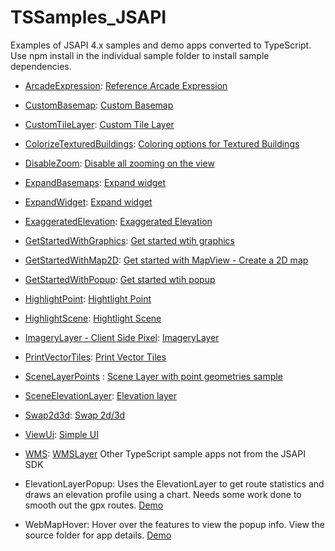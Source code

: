 # TSSamples_JSAPI

Examples of JSAPI 4.x samples and demo apps converted to TypeScript.  Use npm install in the individual sample folder to install sample dependencies. 

* [ArcadeExpression](https://kellyhutchins.github.io/TSSamples_JSAPI/ArcadeExpression/index.html): [Reference Arcade Expression](https://developers.arcgis.com/javascript/latest/sample-code/popuptemplate-arcade/index.html)
* [CustomBasemap](https://kellyhutchins.github.io/TSSamples_JSAPI/CustomBasemap/index.html): [Custom Basemap](https://developers.arcgis.com/javascript/latest/sample-code/basemap-custom/index.html)
* [CustomTileLayer](https://kellyhutchins.github.io/TSSamples_JSAPI/CustomTileLayer/index.html): [Custom Tile Layer](https://developers.arcgis.com/javascript/latest/sample-code/layers-custom-tilelayer/index.html)
* [ColorizeTexturedBuildings](https://kellyhutchins.github.io/TSSamples_JSAPI/ColoringOptionsTextured/index.html): [Coloring options for Textured Buildings](https://developers.arcgis.com/javascript/latest/sample-code/layers-scenelayer-color-mix-mode/index.html)
* [DisableZoom](https://kellyhutchins.github.io/TSSamples_JSAPI/DisableZoom/index.html): [Disable all zooming on the view](https://developers.arcgis.com/javascript/latest/sample-code/view-disable-zoom/index.html)
* [ExpandBasemaps](https://kellyhutchins.github.io/TSSamples_JSAPI/ExpandBasemaps/index.html): [Expand widget](https://developers.arcgis.com/javascript/latest/sample-code/widgets-expand/index.html)
* [ExpandWidget](https://kellyhutchins.github.io/TSSamples_JSAPI/ExpandWidget/index.html): [Expand widget](https://developers.arcgis.com/javascript/latest/sample-code/widgets-expand/index.html)
* [ExaggeratedElevation](https://kellyhutchins.github.io/TSSamples_JSAPI/ExaggeratedElevation/index.html): [Exaggerated Elevation](https://developers.arcgis.com/javascript/latest/sample-code/layers-custom-elevation-exaggerated/index.html)
* [GetStartedWithGraphics](https://kellyhutchins.github.io/TSSamples_JSAPI/GetStartedWithGraphics/index.html): [Get started wtih graphics](https://developers.arcgis.com/javascript/latest/sample-code/get-started-graphics/index.html)
* [GetStartedWithMap2D](https://kellyhutchins.github.io/TSSamples_JSAPI/GetStartedWithMap2D/index.html): [Get started with MapView - Create a 2D map](https://developers.arcgis.com/javascript/latest/sample-code/get-started-mapview/index.html)
* [GetStartedWithPopup](https://kellyhutchins.github.io/TSSamples_JSAPI/GetStartedWithPopup/index.html): [Get started wtih popup](https://developers.arcgis.com/javascript/latest/sample-code/get-started-popup/index.html)
* [HighlightPoint](https://kellyhutchins.github.io/TSSamples_JSAPI/HighlightPoint/index.html): [Hightlight Point](https://developers.arcgis.com/javascript/latest/sample-code/highlight-point-features/index.html)
* [HighlightScene](https://kellyhutchins.github.io/TSSamples_JSAPI/HighlightScene/index.html): [Hightlight Scene](https://developers.arcgis.com/javascript/latest/sample-code/highlight-scenelayer/index.html)
* [ImageryLayer - Client Side Pixel](https://kellyhutchins.github.io/TSSamples_JSAPI/ClientSidePixelFilter/index.html): [ImageryLayer](https://developers.arcgis.com/javascript/latest/sample-code/layers-imagery-pixelvalues/index.html)
* [PrintVectorTiles](https://kellyhutchins.github.io/TSSamples_JSAPI/PrintVectorTiles/index.html): [Print Vector Tiles](https://developers.arcgis.com/javascript/latest/sample-code/widgets-print-vectortiles/index.html)
* [SceneLayerPoints](https://kellyhutchins.github.io/TSSamples_JSAPI/SceneLayerPoints/index.html) : [Scene Layer with point geometries sample](https://developers.arcgis.com/javascript/latest/sample-code/layers-scenelayer-points/index.html)
* [SceneElevationLayer](https://kellyhutchins.github.io/TSSamples_JSAPI/SceneElevationLayer/index.html): [Elevation layer](https://developers.arcgis.com/javascript/latest/sample-code/scene-elevationlayer/index.html)
* [Swap2d3d](https://kellyhutchins.github.io/TSSamples_JSAPI/Swap2d3d/index.html): [Swap 2d/3d](https://developers.arcgis.com/javascript/latest/sample-code/views-swap-2d-3d/index.html)
* [ViewUi](https://kellyhutchins.github.io/TSSamples_JSAPI/ViewUI/index.html): [Simple UI](https://developers.arcgis.com/javascript/latest/sample-code/simple-ui/index.html)
* [WMS](https://kellyhutchins.github.io/TSSamples_JSAPI/WMSLayer/index.html): [WMSLayer](https://developers.arcgis.com/javascript/latest/sample-code/layers-wms/index.html)
Other TypeScript sample apps not from the JSAPI SDK 

* ElevationLayerPopup: Uses the ElevationLayer to get route statistics and draws an elevation profile using a chart. Needs some work done to smooth out the gpx routes. [Demo](https://kellyhutchins.github.io/TSSamples_JSAPI/ElevationLayerPopup/index.html)
* WebMapHover: Hover over the features to view the popup info. View the source folder for app details. [Demo](https://kellyhutchins.github.io/TSSamples_JSAPI/WebMapHover/source/index.html?webmap=38cd0d9c86544a81af81800ae59bdf04)
